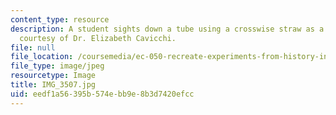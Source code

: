 ```yaml
---
content_type: resource
description: A student sights down a tube using a crosswise straw as a gauge. Photo
  courtesy of Dr. Elizabeth Cavicchi.
file: null
file_location: /coursemedia/ec-050-recreate-experiments-from-history-inform-the-future-from-the-past-galileo-january-iap-2010/eedf1a56395b574ebb9e8b3d7420efcc_IMG_3507.jpg
file_type: image/jpeg
resourcetype: Image
title: IMG_3507.jpg
uid: eedf1a56-395b-574e-bb9e-8b3d7420efcc
---
```

